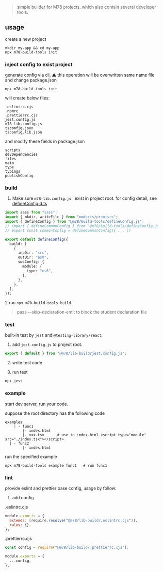 > simple builder for M78 projects, which also contain several developer tools.

## usage

create a new project

```shell
mkdir my-app && cd my-app
npx m78-build-tools init
```

### inject config to exist project

generate config via cli, ⚠️ this operation will be overwritten same name file and change package.json

```shell
npx m78-build-tools init
```

will create below files:

```shell
.eslintrc.cjs
.npmrc
.prettierrc.cjs
jest.config.js
m78-lib.config.js
tsconfig.json
tsconfig.lib.json
```

and modify these fields in package.json

```shell
scripts
devDependencies
files
main
type
typings
publishConfig
```

### build

1. Make sure `m78-lib.config.js ` exist in project root. for config detail, see [defineConfig.d.ts](./defineConfig.d.ts)

```ts
import sass from "sass";
import { mkdir, writeFile } from "node:fs/promises";
import { defineConfig } from "@m78/build-tools/defineConfig.js";
// import { defineCommonConfig } from "@m78/build-tools/defineConfig.js"; // commonConfig if need
// export const commonConfig = defineCommonConfig({ ... })

export default defineConfig({
  build: [
    {
      inpDir: "src",
      outDir: "esm",
      swcConfig: {
        module: {
          type: "es6",
        },
      },
    },
  ],
});
```

2.run `npx m78-build-tools build`

> pass --skip-declaration-emit to block the student declaration file

### test

built-in test by `jest` and `@testing-library/react`.

1. add `jest.config.js` to project root.

```ts
export { default } from "@m78/lib-build/jest.config.js";
```

2. write test code

3. run test

```shell
npx jest
```

### example

start dev server, run your code.

suppose the root directory has the following code

```shell
examples
	| - func1
		|- index.html
		|- xxx.tsx		# use in index.html <script type="module" src="./index.tsx"></script>
  | - func2
		|- index.html
```

run the specified example

```shell
npx m78-build-tools example func1	# run func1
```

### lint

provide eslint and prettier base config, usage by follow:

1. add config

.eslintrc.cjs

```js
module.exports = {
  extends: [require.resolve("@m78/lib-build/.eslintrc.cjs")],
  rules: {},
};
```

.prettierrc.cjs

```js
const config = require("@m78/lib-build/.prettierrc.cjs");

module.exports = {
  ...config,
};
```
